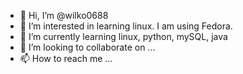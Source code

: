 - 👋 Hi, I’m @wilko0688
- 👀 I’m interested in learning linux. I am using Fedora.
- 🌱 I’m currently learning linux, python, mySQL, java
- 💞️ I’m looking to collaborate on ...
- 📫 How to reach me ...

<!---
wilko0688/wilko0688 is a ✨ special ✨ repository because its `README.md` (this file) appears on your GitHub profile.
You can click the Preview link to take a look at your changes.
--->
